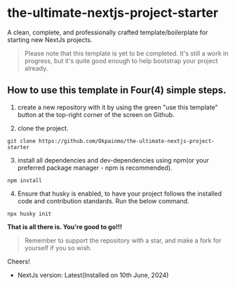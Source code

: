 # the-ultimate-nextjs-project-starter

A clean, complete, and professionally crafted template/boilerplate for starting new NextJs projects.

> Please note that this template is yet to be completed. It's still a work in progress, but it's quite good enough to help bootstrap your project already.

## How to use this template in Four(4) simple steps.

1. create a new repository with it by using the green "use this template" button at the top-right corner of the screen on Github.

2. clone the project.

```shell
git clone https://github.com/Okpainmo/the-ultimate-nextjs-project-starter
```

3. install all dependencies and dev-dependencies using npm(or your preferred package manager - npm is recommended).

```shell
npm install
```

4. Ensure that husky is enabled, to have your project follows the installed code and contribution standards. Run the below command.

```shell
npx husky init
```

**That is all there is. You're good to go!!!**

> Remember to support the repository with a star, and make a fork for yourself if you so wish.

Cheers!


- NextJs version: Latest(Installed on 10th June, 2024)